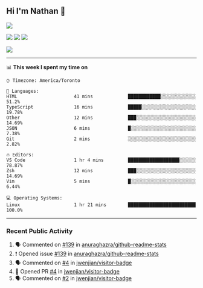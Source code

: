 ## Hi I'm Nathan 👋

![](https://visitor-badge.laobi.icu/badge?page_id=nathan13888.visiter.badge)

[![](https://img.shields.io/badge/OS-Ubuntu-blue?style=flat-square&logo=ubuntu&logoColor=white)](https://en.wikipedia.org/wiki/Linux)
[![](https://img.shields.io/badge/Editor-VSCodeInsiders-blue?style=flat-square&logo=visual-studio-code&logoColor=white)](https://code.visualstudio.com/)
[![](https://img.shields.io/badge/Editor-Neovim-blue?style=flat-square&logo=vim&logoColor=white)](https://github.com/neovim/neovim)

![](https://github-readme-stats.vercel.app/api?username=Nathan13888&show_icons=true&theme=dracula&hide=["stars"])

<!--![](https://github-readme-stats.vercel.app/api/top-langs/?username=Nathan13888)-->

---

<!--### 📊 Weekly Development Breakdown-->
<!--START_SECTION:waka-->
📊 **This week I spent my time on** 

```text
⌚︎ Timezone: America/Toronto

💬 Languages: 
HTML                     41 mins             ████████████░░░░░░░░░░░░░   51.2% 
TypeScript               16 mins             █████░░░░░░░░░░░░░░░░░░░░   19.78% 
Other                    12 mins             ███░░░░░░░░░░░░░░░░░░░░░░   14.69% 
JSON                     6 mins              █░░░░░░░░░░░░░░░░░░░░░░░░   7.38% 
Git                      2 mins              ░░░░░░░░░░░░░░░░░░░░░░░░░   2.82%

🔥 Editors: 
VS Code                  1 hr 4 mins         ███████████████████░░░░░░   78.87% 
Zsh                      12 mins             ███░░░░░░░░░░░░░░░░░░░░░░   14.69% 
Vim                      5 mins              █░░░░░░░░░░░░░░░░░░░░░░░░   6.44%

💻 Operating Systems: 
Linux                    1 hr 21 mins        █████████████████████████   100.0%

```


<!--END_SECTION:waka-->

---

### Recent Public Activity

<!--START_SECTION:activity-->
1. 🗣 Commented on [#139](https://github.com//anuraghazra/github-readme-stats/issues/139) in [anuraghazra/github-readme-stats](https://github.com//anuraghazra/github-readme-stats)
2. ❗️ Opened issue [#139](https://github.com//anuraghazra/github-readme-stats/issues/139) in [anuraghazra/github-readme-stats](https://github.com//anuraghazra/github-readme-stats)
3. 🗣 Commented on [#4](https://github.com//jwenjian/visitor-badge/issues/4) in [jwenjian/visitor-badge](https://github.com//jwenjian/visitor-badge)
4. 💪 Opened PR [#4](https://github.com//jwenjian/visitor-badge/pull/4) in [jwenjian/visitor-badge](https://github.com//jwenjian/visitor-badge)
5. 🗣 Commented on [#2](https://github.com//jwenjian/visitor-badge/issues/2) in [jwenjian/visitor-badge](https://github.com//jwenjian/visitor-badge)
<!--END_SECTION:activity-->
